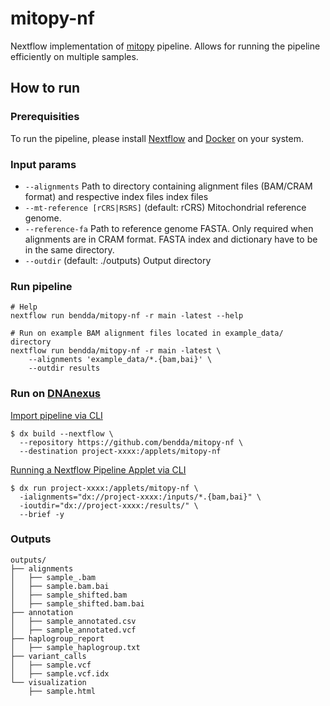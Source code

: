 # mitopy-nf

Nextflow implementation of [mitopy](https://github.com/bendda/mitopy) pipeline. Allows for running the pipeline efficiently on multiple samples.

## How to run

### Prerequisities

To run the pipeline, please install [Nextflow](https://www.nextflow.io/docs/latest/getstarted.html) and [Docker](https://docs.docker.com/get-docker/) on your system.

### Input params

* `--alignments` Path to directory containing alignment files (BAM/CRAM format) and respective index files index files 
* `--mt-reference [rCRS|RSRS]` (default: rCRS) Mitochondrial reference genome.
* `--reference-fa` Path to reference genome FASTA. Only required when alignments are in CRAM format. FASTA index and dictionary have to be in the same directory.
* `--outdir` (default: ./outputs) Output directory 

### Run pipeline

```
# Help
nextflow run bendda/mitopy-nf -r main -latest --help
```
```
# Run on example BAM alignment files located in example_data/ directory
nextflow run bendda/mitopy-nf -r main -latest \
    --alignments 'example_data/*.{bam,bai}' \
    --outdir results

```

### Run on [DNAnexus](https://documentation.dnanexus.com/user/running-apps-and-workflows/running-nextflow-pipelines)

[Import pipeline via CLI](https://documentation.dnanexus.com/user/running-apps-and-workflows/running-nextflow-pipelines#import-via-cli)

```
$ dx build --nextflow \
  --repository https://github.com/bendda/mitopy-nf \
  --destination project-xxxx:/applets/mitopy-nf
```

[Running a Nextflow Pipeline Applet via CLI](https://documentation.dnanexus.com/user/running-apps-and-workflows/running-nextflow-pipelines#import-via-cli)

```
$ dx run project-xxxx:/applets/mitopy-nf \
  -ialignments="dx://project-xxxx:/inputs/*.{bam,bai}" \
  -ioutdir="dx://project-xxxx:/results/" \
  --brief -y
```

### Outputs 

```
outputs/
├── alignments
│   ├── sample_.bam
│   ├── sample.bam.bai
│   ├── sample_shifted.bam
│   ├── sample_shifted.bam.bai
├── annotation
│   ├── sample_annotated.csv
│   ├── sample_annotated.vcf
├── haplogroup_report
│   ├── sample_haplogroup.txt
├── variant_calls
│   ├── sample.vcf
│   ├── sample.vcf.idx
└── visualization
    ├── sample.html

```